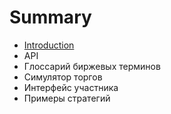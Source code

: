 # Summary

* [Introduction](README.md)
* API
* Глоссарий биржевых терминов
* Симулятор торгов
* Интерфейс участника
* Примеры стратегий

